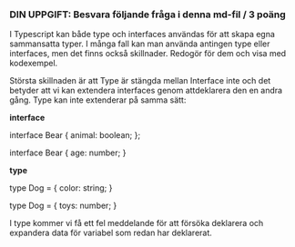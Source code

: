 ###  DIN UPPGIFT: Besvara följande fråga i denna md-fil / 3 poäng

I Typescript kan både type och interfaces användas för att skapa egna sammansatta typer. I många fall kan man använda antingen type eller interfaces, men det finns också skillnader. Redogör för dem och visa med kodexempel. 

Största skillnaden är att Type är stängda mellan  Interface inte och det betyder att vi kan extendera interfaces genom attdeklarera den en andra gång. Type kan inte extenderar på samma sätt: 

**interface**

interface Bear  {
    animal: boolean;
};

interface Bear  {
    age: number;
}

**type**

type Dog = {
    color: string;
}

type Dog =  {
    toys: number;
}

I  type  kommer vi få ett fel meddelande för att försöka deklarera och expandera data för variabel som redan har deklarerat. 